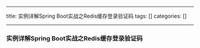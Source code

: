 
--- 
title:  实例详解Spring Boot实战之Redis缓存登录验证码 
tags: []
categories: [] 

---
### 实例详解Spring Boot实战之Redis缓存登录验证码


